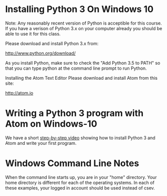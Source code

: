 # Installing Python 3 On Windows 10
Note: Any reasonably recent version of Python is acceptible for this course. If you have a verison of Python 3.x on your computer already you should be able to use it for this class.

Please download and install Python 3.x from:

http://www.python.org/download/

As you install Python, make sure to check the "Add Python 3.5 to PATH" so that you can type python at the command line prompt to run Python.

Installing the Atom Text Editor
Please download and install Atom from this site:

http://atom.io

# Writing a Python 3 program with Atom on Windows-10
We have a short [step-by-step video](https://www.youtube.com/watch?v=uZbaYeYGYRQ&index=1&list=PLlRFEj9H3Oj7Bp8-DfGpfAfDBiblRfl5p) showing how to install Python 3 and Atom and write your first program.

# Windows Command Line Notes
When the command line starts up, you are in your "home" directory. Your home directory is different for each of the operating systems. In each of these examples, your logged in account should be used instead of csev.

